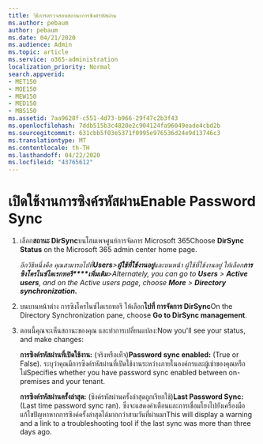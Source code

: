 ```yaml
---
title: วิธีการตรวจสอบสถานะการซิงค์รหัสผ่าน
ms.author: pebaum
author: pebaum
ms.date: 04/21/2020
ms.audience: Admin
ms.topic: article
ms.service: o365-administration
localization_priority: Normal
search.appverid:
- MET150
- MOE150
- MEW150
- MED150
- MBS150
ms.assetid: 7aa9628f-c551-4d73-b966-29f47c2b3f43
ms.openlocfilehash: 7ddb515b3c4820e2c904124fa96049eade4cbd2b
ms.sourcegitcommit: 631cbb5f03e5371f0995e976536d24e9d13746c3
ms.translationtype: MT
ms.contentlocale: th-TH
ms.lasthandoff: 04/22/2020
ms.locfileid: "43765612"
---
```

# <a name="enable-password-sync"></a><span data-ttu-id="cd3e5-102">เปิดใช้งานการซิงค์รหัสผ่าน</span><span class="sxs-lookup"><span data-stu-id="cd3e5-102">Enable Password Sync</span></span>

1.  <span data-ttu-id="cd3e5-103">เลือก**สถานะ DirSync**บนโฮมเพจศูนย์การจัดการ Microsoft 365</span><span class="sxs-lookup"><span data-stu-id="cd3e5-103">Choose **DirSync Status** on the Microsoft 365 admin center home page.</span></span> 
    
     <span data-ttu-id="cd3e5-104">*อีกวิธีหนึ่งคือ คุณสามารถไปที่**Users**\>**ผู้ใช้ที่ใช้งานอยู่**และบนหน้า ผู้ใช้ที่ใช้งานอยู่ ให้เลือก**การซิงโครไนซ์ไดเรกทอรี\*\*\*\*เพิ่มเติม**\>*</span><span class="sxs-lookup"><span data-stu-id="cd3e5-104">*Alternately, you can go to **Users** \> **Active users**, and on the Active users page, choose **More** \> **Directory synchronization.***</span></span> 
    
2. <span data-ttu-id="cd3e5-105">บนบานหน้าต่าง การซิงโครไนซ์ไดเรกทอรี ให้เลือก**ไปที่ การจัดการ DirSync**</span><span class="sxs-lookup"><span data-stu-id="cd3e5-105">On the Directory Synchronization pane, choose **Go to DirSync management**.</span></span> 
    
3. <span data-ttu-id="cd3e5-106">ตอนนี้คุณจะเห็นสถานะของคุณ และทําการเปลี่ยนแปลง:</span><span class="sxs-lookup"><span data-stu-id="cd3e5-106">Now you'll see your status, and make changes:</span></span>
    
    <span data-ttu-id="cd3e5-107">**การซิงค์รหัสผ่านที่เปิดใช้งาน:** (จริงหรือเท็จ)</span><span class="sxs-lookup"><span data-stu-id="cd3e5-107">**Password sync enabled:** (True or False).</span></span> <span data-ttu-id="cd3e5-108">ระบุว่าคุณมีการซิงค์รหัสผ่านที่เปิดใช้งานระหว่างภายในองค์กรและผู้เช่าของคุณหรือไม่</span><span class="sxs-lookup"><span data-stu-id="cd3e5-108">Specifies whether you have password sync enabled between on-premises and your tenant.</span></span> 
    
    <span data-ttu-id="cd3e5-109">**การซิงค์รหัสผ่านครั้งล่าสุด:** (ซิงค์รหัสผ่านครั้งล่าสุดถูกเรียกใช้)</span><span class="sxs-lookup"><span data-stu-id="cd3e5-109">**Last Password Sync:** (Last time password sync ran).</span></span> <span data-ttu-id="cd3e5-110">ซึ่งจะแสดงคําเตือนและการเชื่อมโยงไปยังเครื่องมือแก้ไขปัญหาหากการซิงค์ครั้งล่าสุดได้มากกว่าสามวันที่ผ่านมา</span><span class="sxs-lookup"><span data-stu-id="cd3e5-110">This will display a warning and a link to a troubleshooting tool if the last sync was more than three days ago.</span></span> 
    


